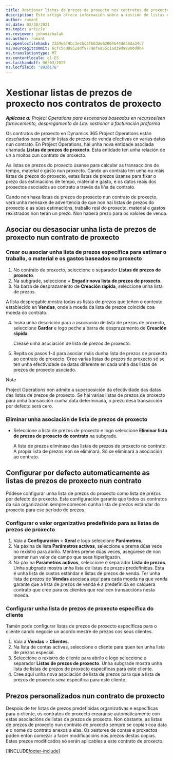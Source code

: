 ```yaml
---
title: Xestionar listas de prezos de proxecto nos contratos de proxecto
description: Este artigo ofrece información sobre a xestión de listas de prezos de proxecto en contratos de proxecto.
author: rumant
ms.date: 03/30/2021
ms.topic: article
ms.reviewer: johnmichalak
ms.author: rumant
ms.openlocfilehash: 23b9e6f9bc3e4bc3fb03de62064644dd58da34c7
ms.sourcegitcommit: 6cfc50d89528df977a8f6a55c1ad39d99800d9b4
ms.translationtype: MT
ms.contentlocale: gl-ES
ms.lasthandoff: 06/03/2022
ms.locfileid: "8926176"
---
```

# <a name="manage-project-price-lists-on-project-contracts"></a>Xestionar listas de prezos de proxecto nos contratos de proxecto

_**Aplícase a:** Project Operations para escenarios baseados en recursos/sen fornecemento, despregamento de Lite: xestionar a facturación proforma_

Os contratos de proxecto en Dynamics 365 Project Operations están deseñados para admitir listas de prezos de venda efectivas en varias datas nun contrato. En Project Operations, hai unha nova entidade asociada chamada **Listas de prezos de proxecto**. Esta entidade ten unha relación de un a moitos cun contrato de proxecto.

As listas de prezos do proxecto úsanse para calcular as transaccións de tempo, material e gasto nun proxecto. Cando un contrato ten unha ou máis listas de prezos do proxecto, estas listas de prezos úsanse para fixar o prezo das estimacións de tempo, material e gasto, e os datos reais dos proxectos asociados ao contrato a través da liña de contrato.

Cando non haxa listas de prezos do proxecto nun contrato de proxecto, verá unha mensaxe de advertencia de que non hai listas de prezos do proxecto e as súas estimacións, traballo real do proxecto, material e gastos rexistrados non terán un prezo. Non haberá prezo para os valores de venda.

## <a name="associate-or-unassociate-a-project-price-list-on-a-project-contract"></a>Asociar ou desasociar unha lista de prezos de proxecto nun contrato de proxecto

### <a name="create-or-associate-a-specific-price-list-for-estimating-project-based-work-material-and-expenses"></a>Crear ou asociar unha lista de prezos específica para estimar o traballo, o material e os gastos baseados no proxecto

1. No contrato de proxecto, seleccione o separador **Listas de prezos de proxecto**.
2. Na subgrade, seleccione **+ Engadir nova lista de prezos de proxecto**.
3. Na barra de desprazamento de **Creación rápida**, seleccione unha lista de prezos. 

  A lista despregable mostra todas as listas de prezos que teñen o contexto establecido en **Vendas**, onde a moeda da lista de prezos coincide coa moeda do contrato.
  
4. Insira unha descrición para a asociación de lista de prezos de proxecto, seleccione **Gardar** e logo peche a barra de desprazamento de **Creación rápida**.

   Créase unha asociación de lista de prezos de proxecto.
   
5. Repita os pasos 1-4 para asociar máis dunha lista de prezos de proxecto ao contrato de proxecto. Cree varias listas de prezos de proxecto só se ten unha efectividade de datas diferente en cada unha das listas de prezos de proxecto asociado.

> [!NOTE]
> Project Operations non admite a superposición da efectividade das datas das listas de prezos de proxecto. Se hai varias listas de prezos de proxecto para unha transacción cunha data determinada, o prezo desa transacción por defecto será cero.

### <a name="remove-a-project-price-list-association"></a>Eliminar unha asociación de lista de prezos de proxecto

- Seleccione a lista de prezos de proxecto e logo seleccione **Eliminar lista de prezos de proxecto do contrato** na subgrade. 

  A lista de prezos elimínase das listas de prezos de proxecto no contrato. A propia lista de prezos non se eliminará. Só se eliminará a asociación ao contrato.

## <a name="set-up-automatic-defaulting-of-project-price-lists-on-a-contract"></a>Configurar por defecto automaticamente as listas de prezos de proxecto nun contrato

Pódese configurar unha lista de prezos do proxecto como lista de prezos por defecto do proxecto. Esta configuración garante que todos os contratos da súa organización sempre comecen cunha lista de prezos estándar do proxecto para ese período de prezos.

### <a name="set-up-the-organizational-default-for-project-price-lists"></a>Configurar o valor organizativo predefinido para as listas de prezos de proxecto

1. Vaia a **Configuración** > **Xeral** e logo seleccione **Parámetros**.
2. Na páxina de lista **Parámetros activos**, seleccione e prema dúas vece no rexistro para abrilo. Mentres preme dúas veces, asegúrese de non premer nun valor de campo que sexa hiperligazón. 
3. Na páxina **Parámetros activos**, seleccione o separador **Lista de prezos**. Unha subgrade mostra unha lista de listas de prezos predefinidas. Esta é unha lista de custos estándar e listas de prezos de venda. Ter unha lista de prezos de **Vendas** asociada aquí para cada moeda na que venda garante que a lista de prezos de venda é a predefinida en calquera contrato que cree para os clientes que realicen transaccións nesta moeda.

### <a name="set-up-a-customer-specific-project-price-list"></a>Configurar unha lista de prezos de proxecto específica do cliente

Tamén pode configurar listas de prezos de proxecto específicas para o cliente cando negocie un acordo mestre de prezos cos seus clientes.

1. Vaia a **Vendas** > **Clientes**.
2. Na lista de contas activas, seleccione o cliente para quen ten unha lista de prezos especial.
3. Seleccione o rexistro do cliente para abrilo e logo seleccione o separador **Listas de prezos de proxecto**. Unha subgrade mostra unha lista de listas de prezos de proxecto específicas para este cliente. 
4. Cree aquí unha nova asociación de lista de prezos para que a lista de prezos de proxecto sexa específica para este cliente.

## <a name="custom-pricing-on-a-project-contract"></a>Prezos personalizados nun contrato de proxecto

Despois de ter listas de prezos predefinidas organizativas e específicas para o cliente, os contratos de proxecto crearanse automaticamente con estas asociacións de listas de prezos de proxecto. Non obstante, as listas de prezos de proxecto nun contrato de proxecto sempre se copian coa data e o nome do contrato anexos a elas. Os xestores de contas e proxectos poden entón comezar a facer modificacións nos prezos destas copias. Estes prezos modificados só serán aplicables a este contrato de proxecto.


[!INCLUDE[footer-include](../includes/footer-banner.md)]
